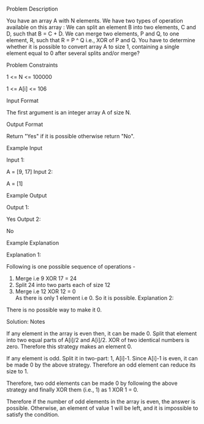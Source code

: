 Problem Description

You have an array A with N elements. We have two types of operation available on this array :
We can split an element B into two elements, C and D, such that B = C + D.
We can merge two elements, P and Q, to one element, R, such that R = P ^ Q i.e., XOR of P and Q.
You have to determine whether it is possible to convert array A to size 1, containing a single element equal to 0 after several splits and/or merge?



Problem Constraints

1 <= N <= 100000

1 <= A[i] <= 106



Input Format

The first argument is an integer array A of size N.



Output Format

Return "Yes" if it is possible otherwise return "No".



Example Input

Input 1:

 A = [9, 17]
Input 2:

 A = [1]


Example Output

Output 1:

 Yes
Output 2:

 No


Example Explanation

Explanation 1:

 Following is one possible sequence of operations -  
 1) Merge i.e 9 XOR 17 = 24  
 2) Split 24 into two parts each of size 12  
 3) Merge i.e 12 XOR 12 = 0  
 As there is only 1 element i.e 0. So it is possible.
Explanation 2:

 There is no possible way to make it 0.


Solution: Notes

 If any element in the array is even then, it can be made 0. Split that element into two equal parts of A[i]/2 and A[i]/2. XOR of two identical numbers is zero. Therefore this strategy makes an element 0.

If any element is odd. Split it in two-part: 1, A[i]-1. Since A[i]-1 is even, it can be made 0 by the above strategy. Therefore an odd element can reduce its size to 1.

Therefore, two odd elements can be made 0 by following the above strategy and finally XOR them (i.e., 1) as 1 XOR 1 = 0.

Therefore if the number of odd elements in the array is even, the answer is possible. Otherwise, an element of value 1 will be left, and it is impossible to satisfy the condition.